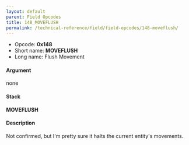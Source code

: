 ```yaml
---
layout: default
parent: Field Opcodes
title: 148_MOVEFLUSH
permalink: /technical-reference/field/field-opcodes/148-moveflush/
---
```


-   Opcode: **0x148**
-   Short name: **MOVEFLUSH**
-   Long name: Flush Movement

#### Argument

none

#### Stack

  
**MOVEFLUSH**

#### Description

Not confirmed, but I'm pretty sure it halts the current entity's movements.
